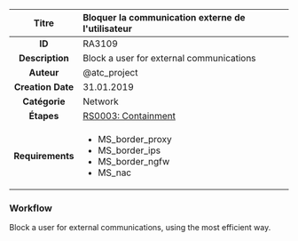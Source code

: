 | Titre                       | Bloquer la communication externe de l'utilisateur         |
|:---------------------------:|:--------------------|
| **ID**                      | RA3109            |
| **Description**             | Block a user for external communications   |
| **Auteur**                  | @atc_project        |
| **Creation Date**           | 31.01.2019 |
| **Catégorie**                | Network      |
| **Étapes**                   |[RS0003: Containment](../Response_Stages/RS0003.md)| 
| **Requirements** |<ul><li>MS_border_proxy</li><li>MS_border_ips</li><li>MS_border_ngfw</li><li>MS_nac</li></ul>|

### Workflow

Block a user for external communications, using the most efficient way.
